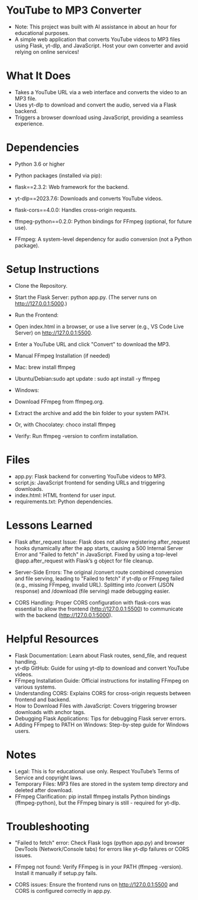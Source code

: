 # YouTube to MP3 Converter

- Note: This project was built with AI assistance in about an hour for educational purposes.
- A simple web application that converts YouTube videos to MP3 files using Flask, yt-dlp, and JavaScript. Host your own converter and avoid relying on online services!

# What It Does

- Takes a YouTube URL via a web interface and converts the video to an MP3 file.
- Uses yt-dlp to download and convert the audio, served via a Flask backend.
- Triggers a browser download using JavaScript, providing a seamless experience.

# Dependencies

- Python 3.6 or higher
- Python packages (installed via pip):
- flask==2.3.2: Web framework for the backend.
- yt-dlp==2023.7.6: Downloads and converts YouTube videos.
- flask-cors==4.0.0: Handles cross-origin requests.
- ffmpeg-python==0.2.0: Python bindings for FFmpeg (optional, for future use).

- FFmpeg: A system-level dependency for audio conversion (not a Python package).

# Setup Instructions

- Clone the Repository.


- Start the Flask Server: python app.py. (The server runs on http://127.0.0.1:5000.)

- Run the Frontend:

- Open index.html in a browser, or use a live server (e.g., VS Code Live Server) on http://127.0.0.1:5500.
- Enter a YouTube URL and click "Convert" to download the MP3.

- Manual FFmpeg Installation (if needed)
- Mac: brew install ffmpeg

- Ubuntu/Debian:sudo apt update : sudo apt install -y ffmpeg

- Windows:
- Download FFmpeg from ffmpeg.org.
- Extract the archive and add the bin folder to your system PATH.
- Or, with Chocolatey: choco install ffmpeg

- Verify: Run ffmpeg -version to confirm installation.

# Files

- app.py: Flask backend for converting YouTube videos to MP3.
- script.js: JavaScript frontend for sending URLs and triggering downloads.
- index.html: HTML frontend for user input.
- requirements.txt: Python dependencies.

# Lessons Learned

- Flask after_request Issue: Flask does not allow registering after_request hooks dynamically after the app starts, causing a 500 Internal Server Error and "Failed to fetch" in JavaScript. Fixed by using a top-level @app.after_request with Flask’s g object for file cleanup.

- Server-Side Errors: The original /convert route combined conversion and file serving, leading to "Failed to fetch" if yt-dlp or FFmpeg failed (e.g., missing FFmpeg, invalid URL). Splitting into /convert (JSON response) and /download (file serving) made debugging easier.

- CORS Handling: Proper CORS configuration with flask-cors was essential to allow the frontend (http://127.0.0.1:5500) to communicate with the backend (http://127.0.0.1:5000).

# Helpful Resources

- Flask Documentation: Learn about Flask routes, send_file, and request handling.
- yt-dlp GitHub: Guide for using yt-dlp to download and convert YouTube videos.
- FFmpeg Installation Guide: Official instructions for installing FFmpeg on various systems.
- Understanding CORS: Explains CORS for cross-origin requests between frontend and backend.
- How to Download Files with JavaScript: Covers triggering browser downloads with anchor tags.
- Debugging Flask Applications: Tips for debugging Flask server errors.
- Adding FFmpeg to PATH on Windows: Step-by-step guide for Windows users.

# Notes

- Legal: This is for educational use only. Respect YouTube’s Terms of Service and copyright laws.
- Temporary Files: MP3 files are stored in the system temp directory and deleted after download.
- FFmpeg Clarification: pip install ffmpeg installs Python bindings (ffmpeg-python), but the FFmpeg binary is still - required for yt-dlp.

# Troubleshooting

- "Failed to fetch" error: Check Flask logs (python app.py) and browser DevTools (Network/Console tabs) for errors like yt-dlp failures or CORS issues.

- FFmpeg not found: Verify FFmpeg is in your PATH (ffmpeg -version). Install it manually if setup.py fails.

- CORS issues: Ensure the frontend runs on http://127.0.0.1:5500 and CORS is configured correctly in app.py.

